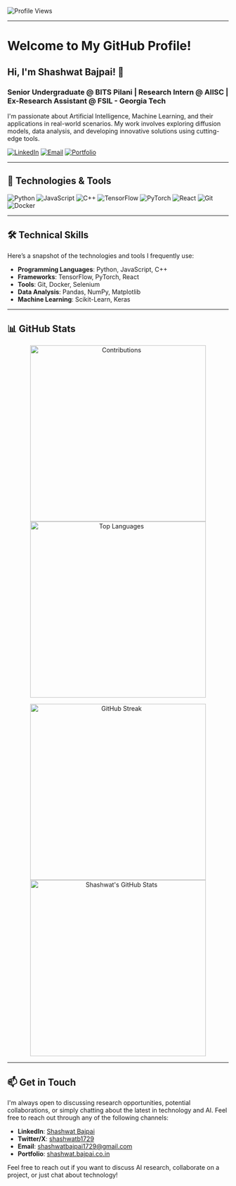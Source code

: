 ![Profile Views](https://komarev.com/ghpvc/?username=Shashwat1729&color=brightgreen) 

---

# Welcome to My GitHub Profile!

## Hi, I'm Shashwat Bajpai! 👋

### Senior Undergraduate @ BITS Pilani | Research Intern @ AIISC | Ex-Research Assistant @ FSIL - Georgia Tech

I'm passionate about Artificial Intelligence, Machine Learning, and their applications in real-world scenarios. My work involves exploring diffusion models, data analysis, and developing innovative solutions using cutting-edge tools.

[![LinkedIn](https://img.shields.io/badge/LinkedIn-0A66C2?style=for-the-badge&logo=linkedin&logoColor=white)](https://www.linkedin.com/in/sbajpai1729/)
[![Email](https://img.shields.io/badge/Email-EA4335?style=for-the-badge&logo=gmail&logoColor=white)](mailto:shashwatbajpai1729@gmail.com)
[![Portfolio](https://img.shields.io/badge/Portfolio-4285F4?style=for-the-badge&logo=google-chrome&logoColor=white)](https://shashwat.bajpai.co.in/)

---

## 🔧 Technologies & Tools

![Python](https://img.shields.io/badge/Python-3776AB?style=for-the-badge&logo=python&logoColor=white)
![JavaScript](https://img.shields.io/badge/JavaScript-F7DF1E?style=for-the-badge&logo=javascript&logoColor=black)
![C++](https://img.shields.io/badge/C++-00599C?style=for-the-badge&logo=cplusplus&logoColor=white)
![TensorFlow](https://img.shields.io/badge/TensorFlow-FF6F00?style=for-the-badge&logo=tensorflow&logoColor=white)
![PyTorch](https://img.shields.io/badge/PyTorch-EE4C2C?style=for-the-badge&logo=pytorch&logoColor=white)
![React](https://img.shields.io/badge/React-20232A?style=for-the-badge&logo=react&logoColor=61DAFB)
![Git](https://img.shields.io/badge/Git-F05032?style=for-the-badge&logo=git&logoColor=white)
![Docker](https://img.shields.io/badge/Docker-2496ED?style=for-the-badge&logo=docker&logoColor=white)

---


## 🛠️ Technical Skills

Here’s a snapshot of the technologies and tools I frequently use:

- **Programming Languages**: Python, JavaScript, C++
- **Frameworks**: TensorFlow, PyTorch, React
- **Tools**: Git, Docker, Selenium
- **Data Analysis**: Pandas, NumPy, Matplotlib
- **Machine Learning**: Scikit-Learn, Keras

---

## 📊 GitHub Stats

<p align="center">
  <img src="https://github-contribution-stats.vercel.app/api/?username=Shashwat1729" alt="Contributions" width="400"/>
  
  <img src="https://github-readme-stats.vercel.app/api/top-langs/?username=Shashwat1729&layout=compact&theme=radical&langs_count=8" alt="Top Languages" width="400"/>
</p>

<p align="center">
  <img src="https://streak-stats.demolab.com/?user=Shashwat1729&theme=radical" alt="GitHub Streak" width="400"/>
  <img src="https://github-readme-stats.vercel.app/api?username=Shashwat1729&show_icons=true&theme=radical&count_private=true" alt="Shashwat's GitHub Stats" width="400"/>
</p>

---

## 📫 Get in Touch

I'm always open to discussing research opportunities, potential collaborations, or simply chatting about the latest in technology and AI. Feel free to reach out through any of the following channels:

- **LinkedIn**: [Shashwat Bajpai](https://www.linkedin.com/in/sbajpai1729/)
- **Twitter/X**: [shashwatb1729](https://x.com/shashwatb1729)
- **Email**: [shashwatbajpai1729@gmail.com](mailto:shashwatbajpai1729@gmail.com)
- **Portfolio**: [shashwat.bajpai.co.in](https://shashwat.bajpai.co.in/)

Feel free to reach out if you want to discuss AI research, collaborate on a project, or just chat about technology!
